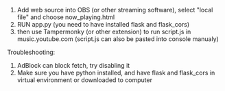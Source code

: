 1. Add web source into OBS (or other streaming software), select "local file" and choose now_playing.html
2. RUN app.py (you need to have installed flask and flask_cors) 
3. then use Tampermonky (or other extension) to run script.js in music.youtube.com (script.js can also be pasted into console manualy)

Troubleshooting:
1. AdBlock can block fetch, try disabling it
2. Make sure you have python installed, and have flask and flask_cors in virtual environment or downloaded to computer
